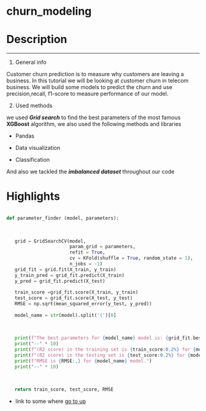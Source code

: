 # churn_modeling
<h1 id= "top doc"> Description </h1>

---




1. General info

Customer churn prediction is to measure why customers are leaving a business. In this tutorial we will be looking at customer churn in telecom business. We will build some models to predict the churn and use precision,recall, f1-score to measure performance of our model.   

2. Used methods

we used ***Grid search*** to find the best parameters of the most famous **XGBoost** algorithm, we also used the following methods and libraries

- Pandas

- Data visualization

- Classification

And also we tackled the ***imbalanced dataset*** throughout our code

# Highlights



 ```python

def parameter_finder (model, parameters):
    
   
    
    grid = GridSearchCV(model, 
                        param_grid = parameters, 
                        refit = True, 
                        cv = KFold(shuffle = True, random_state = 1), 
                        n_jobs = -1)
    grid_fit = grid.fit(X_train, y_train)
    y_train_pred = grid_fit.predict(X_train)
    y_pred = grid_fit.predict(X_test)
    
    train_score =grid_fit.score(X_train, y_train)
    test_score = grid_fit.score(X_test, y_test)
    RMSE = np.sqrt(mean_squared_error(y_test, y_pred))
    
    model_name = str(model).split('(')[0]
    
   
    
    print(f"The best parameters for {model_name} model is: {grid_fit.best_params_}")
    print("--" * 10)
    print(f"(R2 score) in the training set is {train_score:0.2%} for {model_name} model.")
    print(f"(R2 score) in the testing set is {test_score:0.2%} for {model_name} model.")
    print(f"RMSE is {RMSE:,} for {model_name} model.")
    print("--" * 10)
    
    
       
    return train_score, test_score, RMSE

 ```





- link to some where <a href= "#top doc"> go to up </a>
